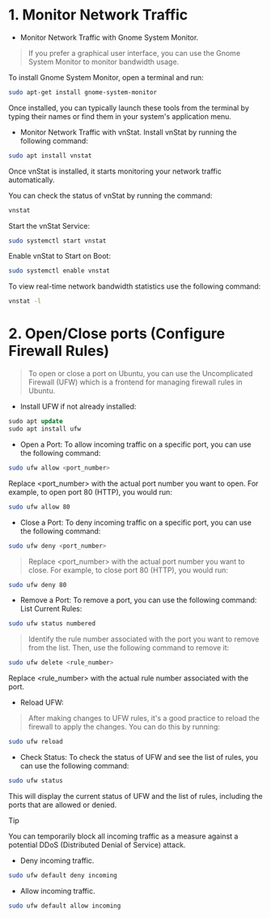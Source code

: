 # 1. Monitor Network Traffic

*  Monitor Network Traffic with Gnome System Monitor.
> If you prefer a graphical user interface, you can use the Gnome System Monitor to monitor bandwidth usage.

To install Gnome System Monitor, open a terminal and run:
```bash
sudo apt-get install gnome-system-monitor
```
Once installed, you can typically launch these tools from the terminal by typing their names or find them in your system's application menu. 

* Monitor Network Traffic with vnStat.
Install vnStat by running the following command:
```bash
sudo apt install vnstat
```
Once vnStat is installed, it starts monitoring your network traffic automatically. 

You can check the status of vnStat by running the command:
```bash
vnstat
```
Start the vnStat Service:
```bash
sudo systemctl start vnstat
```
Enable vnStat to Start on Boot:
```bash
sudo systemctl enable vnstat
```
To view real-time network bandwidth statistics use the following command:
```bash
vnstat -l
```

# 2. Open/Close ports (Configure Firewall Rules)
> To open or close a port on Ubuntu, you can use the Uncomplicated Firewall (UFW) which is a frontend for managing firewall rules in Ubuntu.
* Install UFW if not already installed:
```sql
sudo apt update
sudo apt install ufw
```

* Open a Port:
To allow incoming traffic on a specific port, you can use the following command:
```bash
sudo ufw allow <port_number>
```
Replace <port_number> with the actual port number you want to open. For example, to open port 80 (HTTP), you would run:
```bash
sudo ufw allow 80
```

* Close a Port:
To deny incoming traffic on a specific port, you can use the following command:
```bash
sudo ufw deny <port_number>
```
> Replace <port_number> with the actual port number you want to close. 
For example, to close port 80 (HTTP), you would run:
```bash
sudo ufw deny 80
```
* Remove a Port:
To remove a port, you can use the following command:
List Current Rules:
```bash
sudo ufw status numbered
```
> Identify the rule number associated with the port you want to remove from the list.
Then, use the following command to remove it:
```bash
sudo ufw delete <rule_number>
```
Replace <rule_number> with the actual rule number associated with the port.

* Reload UFW:
> After making changes to UFW rules, it's a good practice to reload the firewall to apply the changes.
You can do this by running:
```bash
sudo ufw reload
```

* Check Status:
To check the status of UFW and see the list of rules, you can use the following command:
```bash
sudo ufw status
```
This will display the current status of UFW and the list of rules, including the ports that are allowed or denied.

> [!TIP]
> You can temporarily  block all incoming traffic as a measure against a potential DDoS (Distributed Denial of Service) attack.

* Deny incoming traffic.
```bash
sudo ufw default deny incoming
```
* Allow incoming traffic.
```bash
sudo ufw default allow incoming
```
